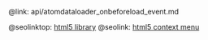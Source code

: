 @link: api/atomdataloader_onbeforeload_event.md

@seolinktop: [html5 library](https://webix.com)
@seolink: [html5 context menu](https://webix.com/widget/contextmenu/)
